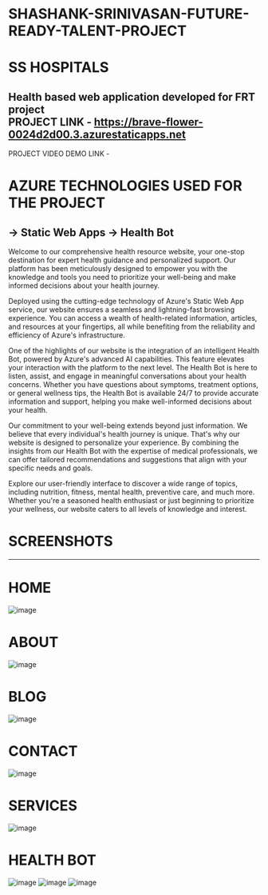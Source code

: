# SHASHANK-SRINIVASAN-FUTURE-READY-TALENT-PROJECT
# SS HOSPITALS 
Health based web application developed for FRT project  
PROJECT LINK - https://brave-flower-0024d2d00.3.azurestaticapps.net
---------------------------------------------------------------------
PROJECT VIDEO DEMO LINK - 
# AZURE TECHNOLOGIES USED FOR THE PROJECT
-> Static Web Apps
-> Health Bot
-------------------------------------------------------------
Welcome to our comprehensive health resource website, your one-stop destination for expert health guidance and personalized support. Our platform has been meticulously designed to empower you with the knowledge and tools you need to prioritize your well-being and make informed decisions about your health journey.

Deployed using the cutting-edge technology of Azure's Static Web App service, our website ensures a seamless and lightning-fast browsing experience. You can access a wealth of health-related information, articles, and resources at your fingertips, all while benefiting from the reliability and efficiency of Azure's infrastructure.

One of the highlights of our website is the integration of an intelligent Health Bot, powered by Azure's advanced AI capabilities. This feature elevates your interaction with the platform to the next level. The Health Bot is here to listen, assist, and engage in meaningful conversations about your health concerns. Whether you have questions about symptoms, treatment options, or general wellness tips, the Health Bot is available 24/7 to provide accurate information and support, helping you make well-informed decisions about your health.

Our commitment to your well-being extends beyond just information. We believe that every individual's health journey is unique. That's why our website is designed to personalize your experience. By combining the insights from our Health Bot with the expertise of medical professionals, we can offer tailored recommendations and suggestions that align with your specific needs and goals.

Explore our user-friendly interface to discover a wide range of topics, including nutrition, fitness, mental health, preventive care, and much more. Whether you're a seasoned health enthusiast or just beginning to prioritize your wellness, our website caters to all levels of knowledge and interest.

# SCREENSHOTS
-------------
# HOME
![image](https://github.com/Shashank988990/SHASHANK-SRINIVASAN-FUTURE-READY-TALENT-PROJECT/assets/127091254/413ce461-59f6-4d30-a0f3-14f9134cbdfc)
# ABOUT
![image](https://github.com/Shashank988990/SHASHANK-SRINIVASAN-FUTURE-READY-TALENT-PROJECT/assets/127091254/908594e0-5f88-45be-a735-dfce58b8b77d)
# BLOG
![image](https://github.com/Shashank988990/SHASHANK-SRINIVASAN-FUTURE-READY-TALENT-PROJECT/assets/127091254/ce71a77c-b56f-4a81-b024-6bfce64d1534)
# CONTACT
![image](https://github.com/Shashank988990/SHASHANK-SRINIVASAN-FUTURE-READY-TALENT-PROJECT/assets/127091254/3de1a343-7d42-464b-8b56-ac67ef70cd4e)
# SERVICES
![image](https://github.com/Shashank988990/SHASHANK-SRINIVASAN-FUTURE-READY-TALENT-PROJECT/assets/127091254/cf1ff766-4326-4d80-b5ea-33f7c41354d0)
# HEALTH BOT
![image](https://github.com/Shashank988990/SHASHANK-SRINIVASAN-FUTURE-READY-TALENT-PROJECT/assets/127091254/3ea4c181-0128-4ea4-b040-7d6b525589ef)
![image](https://github.com/Shashank988990/SHASHANK-SRINIVASAN-FUTURE-READY-TALENT-PROJECT/assets/127091254/5ae4e468-2e6d-4890-a095-3daa130cef16)
![image](https://github.com/Shashank988990/SHASHANK-SRINIVASAN-FUTURE-READY-TALENT-PROJECT/assets/127091254/56840fee-1fd4-4afe-9cbf-794e84982aa4)



